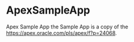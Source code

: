 # ApexSampleApp
Apex Sample App
the Sample App is a copy of the https://apex.oracle.com/pls/apex/f?p=24068.  
